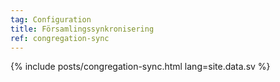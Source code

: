 ```yaml
---
tag: Configuration
title: Församlingssynkronisering
ref: congregation-sync
---
```


{% include posts/congregation-sync.html lang=site.data.sv %}
